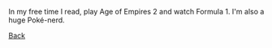 In my free time I read, play Age of Empires 2 and watch Formula 1. I'm also a huge Poké-nerd.  

[Back](https://anirudhssundar.github.io/)
